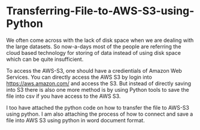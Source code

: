 # Transferring-File-to-AWS-S3-using-Python
We often come across with the lack of disk space when we are dealing with the large datasets. So now-a-days most of the people are referring the cloud based technology for storing of data instead of using disk space which can be quite insufficient. 

To access the AWS-S3, one should have a credientials of Amazon Web Services.
You can directly access the AWS S3 by login into https://aws.amazon.com/ and access the S3.
But instead of directly saving into S3 there is also one more method is by using Python tools to save the file into csv if you have access to the AWS S3.

I too have attached the python code on how to transfer the file to AWS-S3 using python.
I am also attaching the process of how to connect and save a file into AWS S3 using python in word document format.
